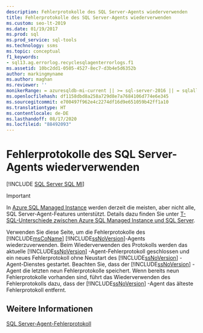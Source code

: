 ```yaml
---
description: Fehlerprotokolle des SQL Server-Agents wiederverwenden
title: Fehlerprotokolle des SQL Server-Agents wiederverwenden
ms.custom: seo-lt-2019
ms.date: 01/19/2017
ms.prod: sql
ms.prod_service: sql-tools
ms.technology: ssms
ms.topic: conceptual
f1_keywords:
- sql13.ag.errorlog.recyclesqlagenterrorlogs.f1
ms.assetid: 10bc2dd1-0505-4527-8ec7-d3b4e5d6352b
author: markingmyname
ms.author: maghan
ms.reviewer: ''
monikerRange: = azuresqldb-mi-current || >= sql-server-2016 || = sqlallproducts-allversions
ms.openlocfilehash: df1158dbd8a258a729d8e7a7684106d774e6e345
ms.sourcegitcommit: e700497f962e4c2274df16d9e651059b42ff1a10
ms.translationtype: HT
ms.contentlocale: de-DE
ms.lasthandoff: 08/17/2020
ms.locfileid: "88492093"
---
```

# <a name="recycle-sql-server-agent-error-logs"></a>Fehlerprotokolle des SQL Server-Agents wiederverwenden
[!INCLUDE [SQL Server SQL MI](../../includes/applies-to-version/sql-asdbmi.md)]

> [!IMPORTANT]  
> In [Azure SQL Managed Instance](https://docs.microsoft.com/azure/sql-database/sql-database-managed-instance) werden derzeit die meisten, aber nicht alle, SQL Server-Agent-Features unterstützt. Details dazu finden Sie unter [T-SQL-Unterschiede zwischen Azure SQL Managed Instance und SQL Server](https://docs.microsoft.com/azure/sql-database/sql-database-managed-instance-transact-sql-information#sql-server-agent).

Verwenden Sie diese Seite, um die Fehlerprotokolle des [!INCLUDE[msCoName](../../includes/msconame_md.md)] [!INCLUDE[ssNoVersion](../../includes/ssnoversion-md.md)]-Agents wiederzuverwenden. Beim Wiederverwenden des Protokolls werden das aktuelle [!INCLUDE[ssNoVersion](../../includes/ssnoversion-md.md)] -Agent-Fehlerprotokoll geschlossen und ein neues Fehlerprotokoll ohne Neustart des [!INCLUDE[ssNoVersion](../../includes/ssnoversion-md.md)] -Agent-Dienstes gestartet. Beachten Sie, dass der [!INCLUDE[ssNoVersion](../../includes/ssnoversion-md.md)] -Agent die letzten neun Fehlerprotokolle speichert. Wenn bereits neun Fehlerprotokolle vorhanden sind, führt das Wiederverwenden des Fehlerprotokolls dazu, dass der [!INCLUDE[ssNoVersion](../../includes/ssnoversion-md.md)] -Agent das älteste Fehlerprotokoll entfernt.  
  
## <a name="see-also"></a>Weitere Informationen  
[SQL Server-Agent-Fehlerprotokoll](../../ssms/agent/sql-server-agent-error-log.md)  
  
